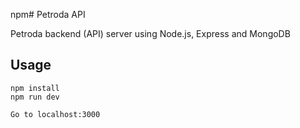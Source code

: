 npm# Petroda API

Petroda backend (API) server using Node.js, Express and MongoDB

## Usage
```
npm install
npm run dev

Go to localhost:3000
```
